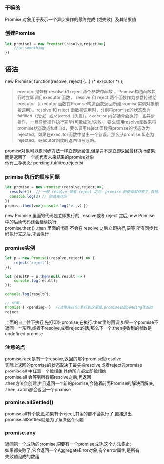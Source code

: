 ### 干嘛的
Promise 对象用于表示一个异步操作的最终完成 (或失败), 及其结果值  
### 创建Promise
```js
let promise1 = new Promise((resolve,reject)=>{
    //do something
})
```
## 语法
new Promise( function(resolve, reject) {...} /* executor */  );  

>executor是带有 resolve 和 reject 两个参数的函数 。Promise构造函数执行时立即调用executor 函数， resolve 和 reject 两个函数作为参数传递给executor（executor 函数在Promise构造函数返回所建promise实例对象前被调用）。resolve 和 reject 函数被调用时，分别将promise的状态改为fulfilled（完成）或rejected（失败）。executor 内部通常会执行一些异步操作，一旦异步操作执行完毕(可能成功/失败)，要么调用resolve函数来将promise状态改成fulfilled，要么调用reject 函数将promise的状态改为rejected。如果在executor函数中抛出一个错误，那么该promise 状态为rejected。executor函数的返回值被忽略。  


promise对象可以像同步方法一样立即返回值,但是并不是立即返回最终执行结果.  
而是返回了一个能代表未来结果的promise对象  
他有三种状态: pending,fulfilled,rejected  

### primise 执行的顺序问题
```js
let promise = new Promise((resolve,reject)=>{
  resolve(1)  // 一般 resolve 或者 reject 之后, promise 的使命就结束了,有啥事儿就在 then 里面做.   可以在 前面加 resolve
  console.log(2) // 他会先打印
}) 
promise.then(v=>{console.log('v',v) })


```
new Promise 里面的代码是立即执行的, resolve或者 reject 之后,new Promise 中的后续代码还会继续执行  
promise.then()  .then 里面的代码 不会在 resolve 之后立即执行,要等 所有同步代码执行完之后,才会执行 


### promise实例
```js
let p = new Promise((resolve,reject) => {
    reject('reject');
});

let resultP = p.then(null,result => {
    console.log(result);
});

console.log(resultP);

// 结果：
Promise { <pending> }  //这里先打印,执行到这里是,promise还是pending状态的
reject

```
上面的自上往下执行,先打印出promise,在执行.then里的回调,如果一个promise不返回一个东西,或者不resolve,或者reject的话,那么下一个.then接收到的参数是undefined
promise   

### 注意的点
promise.race是有一个resolve,返回的那个promise就resolve  
实际上返回的promise的状态取决于最先被resolve,或者reject的promise  
promise.all 中任意一个被拒绝.其他所有都立即被拒绝  
promise.all 会等到所有都resolve之后,再返回  
.then方法会创建,并且返回一个新的promise,会随着前面Promise的解决而解决,  
.then,.catch都会返回一个promise


### promise.allSettled()
promise.all有个缺点,如果有个reject,其余的都不会执行了,直接退出.
promise.allSettled就是为了解决这个问题  

### promise.any
返回第一个成功的promise,只要有一个promise成功,这个方法终止;  
如果都失败了,它会返回一个AggregateError对象,有个error属性,是所有  
失败值组成的数组  
